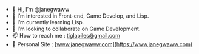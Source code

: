 - 👋 Hi, I’m @janegwaww
- 👀 I’m interested in Front-end, Game Develop, and Lisp.
- 🌱 I’m currently learning Lisp.
- 💞️ I’m looking to collaborate on Game Development.
- 📫 How to reach me : tiglapiles@gmail.com
- 👀 Personal Site : [www.janegwaww.com](https://www.janegwaww.com)

<!---
tiglapiles/tiglapiles is a ✨ special ✨ repository because its `README.md` (this file) appears on your GitHub profile.
You can click the Preview link to take a look at your changes.
--->
